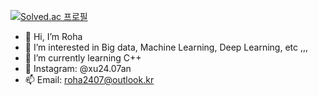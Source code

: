 [![Solved.ac 프로필](http://mazassumnida.wtf/api/v2/generate_badge?boj=hjung0831)](http://solved.ac/hjung0831)
- 👋 Hi, I’m Roha
- 👀 I’m interested in Big data, Machine Learning, Deep Learning, etc ,,,
- 🌱 I’m currently learning C++
- 💞️ Instagram: @xu24.07an
- 📫 Email: roha2407@outlook.kr

<!---
heyroha/heyroha is a ✨ special ✨ repository because its `README.md` (this file) appears on your GitHub profile.
You can click the Preview link to take a look at your changes.
--->
